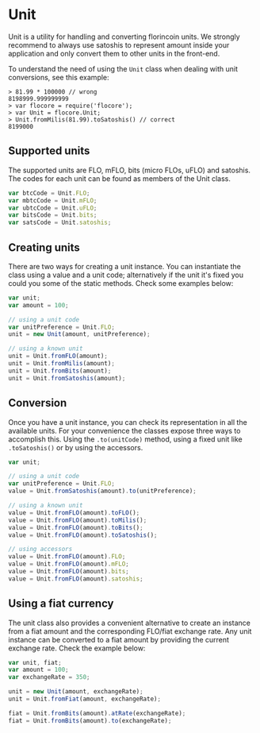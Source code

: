 # Unit
Unit is a utility for handling and converting florincoin units. We strongly recommend to always use satoshis to represent amount inside your application and only convert them to other units in the front-end.

To understand the need of using the `Unit` class when dealing with unit conversions, see this example:

```
> 81.99 * 100000 // wrong
8198999.999999999
> var flocore = require('flocore');
> var Unit = flocore.Unit;
> Unit.fromMilis(81.99).toSatoshis() // correct
8199000
```

## Supported units
The supported units are FLO, mFLO, bits (micro FLOs, uFLO) and satoshis. The codes for each unit can be found as members of the Unit class.

```javascript
var btcCode = Unit.FLO;
var mbtcCode = Unit.mFLO;
var ubtcCode = Unit.uFLO;
var bitsCode = Unit.bits;
var satsCode = Unit.satoshis;
```

## Creating units
There are two ways for creating a unit instance. You can instantiate the class using a value and a unit code; alternatively if the unit it's fixed you could you some of the static methods. Check some examples below:

```javascript
var unit;
var amount = 100;

// using a unit code
var unitPreference = Unit.FLO;
unit = new Unit(amount, unitPreference);

// using a known unit
unit = Unit.fromFLO(amount);
unit = Unit.fromMilis(amount);
unit = Unit.fromBits(amount);
unit = Unit.fromSatoshis(amount);
```

## Conversion
Once you have a unit instance, you can check its representation in all the available units. For your convenience the classes expose three ways to accomplish this. Using the `.to(unitCode)` method, using a fixed unit like `.toSatoshis()` or by using the accessors.

```javascript
var unit;

// using a unit code
var unitPreference = Unit.FLO;
value = Unit.fromSatoshis(amount).to(unitPreference);

// using a known unit
value = Unit.fromFLO(amount).toFLO();
value = Unit.fromFLO(amount).toMilis();
value = Unit.fromFLO(amount).toBits();
value = Unit.fromFLO(amount).toSatoshis();

// using accessors
value = Unit.fromFLO(amount).FLO;
value = Unit.fromFLO(amount).mFLO;
value = Unit.fromFLO(amount).bits;
value = Unit.fromFLO(amount).satoshis;
```

## Using a fiat currency
The unit class also provides a convenient alternative to create an instance from a fiat amount and the corresponding FLO/fiat exchange rate. Any unit instance can be converted to a fiat amount by providing the current exchange rate. Check the example below:

```javascript
var unit, fiat;
var amount = 100;
var exchangeRate = 350;

unit = new Unit(amount, exchangeRate);
unit = Unit.fromFiat(amount, exchangeRate);

fiat = Unit.fromBits(amount).atRate(exchangeRate);
fiat = Unit.fromBits(amount).to(exchangeRate);
```
